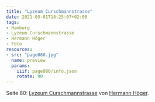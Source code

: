 ```yaml
---
title: "Lyzeum Curschmannstrasse"
date: 2021-05-01T18:25:07+02:00
tags:
- Hamburg
- Lyzeum Curschmannstrasse
- Hermann Höger
- Foto
resources:
- src: "page080.jpg"
  name: preview
  params:
    iiif: page080/info.json
    rotate: 90
---
```


Seite 80: [Lyzeum Curschmannstrasse](/tags/Lyzeum-Curschmannstrasse) von [Hermann Höger](/tags/Hermann-Höger).
